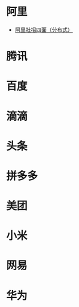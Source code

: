 # 阿里

- [阿里社招四面（分布式）](https://www.nowcoder.com/discuss/349542)


# 腾讯



# 百度



# 滴滴



# 头条



# 拼多多



# 美团



# 小米



# 网易



# 华为




